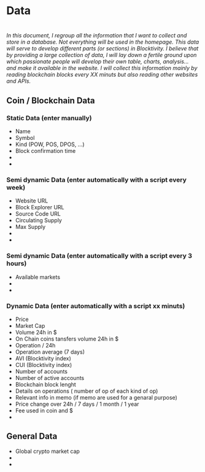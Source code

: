 # Data
#

*In this document, I regroup all the information that I want to collect and store in a database. 
Not everything will be used in the homepage. This data will serve to develop different parts (or sections) in Blocktivity. I believe that by providing a large collection of data, I will lay down a fertile ground upon which passionate people will develop their own table, charts, analysis... and make it available in the website.
I will collect this information mainly by reading blockchain blocks every XX minuts but also reading other websites and APIs.*  


## Coin / Blockchain Data

### Static Data (enter manually)

- Name
- Symbol
- Kind (POW, POS, DPOS, ...)
- Block confirmation time
- 
- 

### Semi dynamic Data (enter automatically with a script every week)

- Website URL
- Block Explorer URL
- Source Code URL
- Circulating Supply
- Max Supply
- 
- 

### Semi dynamic Data (enter automatically with a script every 3 hours)

- Available markets  
- 
- 

### Dynamic Data (enter automatically with a script xx minuts)

- Price
- Market Cap
- Volume 24h in $
- On Chain coins tansfers volume 24h in $
- Operation / 24h
- Operation average (7 days)
- AVI (Blocktivity index)
- CUI (Blocktivity index)
- Number of accounts
- Number of active accounts
- Blockchain block lenght
- Details on operations ( number of op of each kind of op)
- Relevant info in memo (if memo are used for a genaral purpose) 
- Price change over 24h / 7 days / 1 month / 1 year
- Fee used in coin and $
- 

## General Data

- Global crypto market cap
- 
- 

